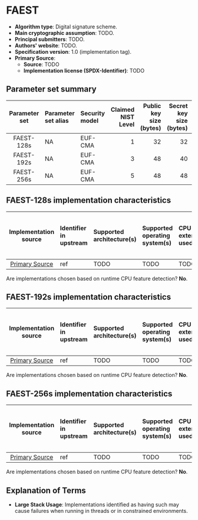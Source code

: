 # FAEST

- **Algorithm type**: Digital signature scheme.
- **Main cryptographic assumption**: TODO.
- **Principal submitters**: TODO.
- **Authors' website**: TODO.
- **Specification version**: 1.0 (implementation tag).
- **Primary Source**<a name="primary-source"></a>:
  - **Source**: TODO
  - **Implementation license (SPDX-Identifier)**: TODO

## Parameter set summary

|  Parameter set  | Parameter set alias   | Security model   |   Claimed NIST Level |   Public key size (bytes) |   Secret key size (bytes) |   Signature size (bytes) |
|:---------------:|:----------------------|:-----------------|---------------------:|--------------------------:|--------------------------:|-------------------------:|
| FAEST-128s | NA | EUF-CMA | 1 | 32 | 32 | 4506 |
| FAEST-192s | NA | EUF-CMA | 3 | 48 | 40 | 11260 |
| FAEST-256s | NA | EUF-CMA | 5 | 48 | 48 | 20696 |

## FAEST-128s implementation characteristics

|       Implementation source       | Identifier in upstream   | Supported architecture(s)   | Supported operating system(s)   | CPU extension(s) used   | No branching-on-secrets claimed?   | No branching-on-secrets checked by valgrind?   | Large stack usage?   |
|:---------------------------------:|:-------------------------|:----------------------------|:--------------------------------|:------------------------|:-----------------------------------|:-----------------------------------------------|:---------------------|
| [Primary Source](#primary-source) | ref                      | TODO                        | TODO                            | TODO                    | TODO                               | TODO                                           | TODO                 |

Are implementations chosen based on runtime CPU feature detection? **No**.

## FAEST-192s implementation characteristics

|       Implementation source       | Identifier in upstream   | Supported architecture(s)   | Supported operating system(s)   | CPU extension(s) used   | No branching-on-secrets claimed?   | No branching-on-secrets checked by valgrind?   | Large stack usage?   |
|:---------------------------------:|:-------------------------|:----------------------------|:--------------------------------|:------------------------|:-----------------------------------|:-----------------------------------------------|:---------------------|
| [Primary Source](#primary-source) | ref                      | TODO                        | TODO                            | TODO                    | TODO                               | TODO                                           | TODO                 |

Are implementations chosen based on runtime CPU feature detection? **No**.

## FAEST-256s implementation characteristics

|       Implementation source       | Identifier in upstream   | Supported architecture(s)   | Supported operating system(s)   | CPU extension(s) used   | No branching-on-secrets claimed?   | No branching-on-secrets checked by valgrind?   | Large stack usage?   |
|:---------------------------------:|:-------------------------|:----------------------------|:--------------------------------|:------------------------|:-----------------------------------|:-----------------------------------------------|:---------------------|
| [Primary Source](#primary-source) | ref                      | TODO                        | TODO                            | TODO                    | TODO                               | TODO                                           | TODO                 |

Are implementations chosen based on runtime CPU feature detection? **No**.

## Explanation of Terms

- **Large Stack Usage**: Implementations identified as having such may cause failures when running in threads or in constrained environments.
